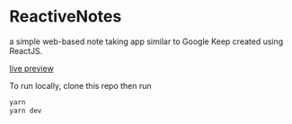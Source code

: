 # ReactiveNotes

a simple web-based note taking app similar to Google Keep created using ReactJS.

[live preview](https://lahiruhet.github.io/Reactive-Notes/)

To run locally, clone this repo then run

```bash
yarn
yarn dev
```
